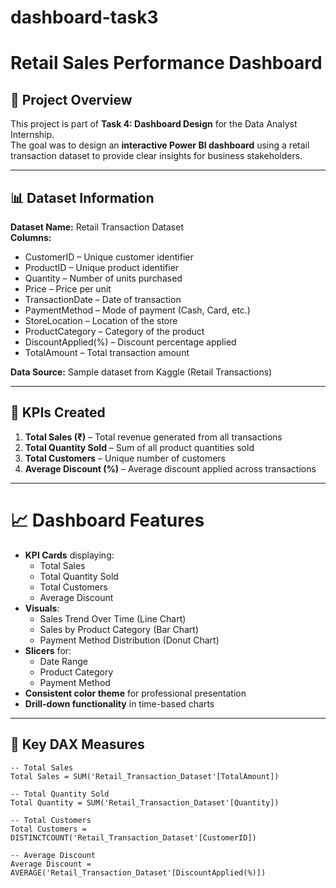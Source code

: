 # dashboard-task3
# Retail Sales Performance Dashboard

## 📌 Project Overview
This project is part of **Task 4: Dashboard Design** for the Data Analyst Internship.  
The goal was to design an **interactive Power BI dashboard** using a retail transaction dataset to provide clear insights for business stakeholders.

---

## 📊 Dataset Information
**Dataset Name:** Retail Transaction Dataset  
**Columns:**
- CustomerID – Unique customer identifier
- ProductID – Unique product identifier
- Quantity – Number of units purchased
- Price – Price per unit
- TransactionDate – Date of transaction
- PaymentMethod – Mode of payment (Cash, Card, etc.)
- StoreLocation – Location of the store
- ProductCategory – Category of the product
- DiscountApplied(%) – Discount percentage applied
- TotalAmount – Total transaction amount

**Data Source:** Sample dataset from Kaggle (Retail Transactions)

---

## 🎯 KPIs Created
1. **Total Sales (₹)** – Total revenue generated from all transactions  
2. **Total Quantity Sold** – Sum of all product quantities sold  
3. **Total Customers** – Unique number of customers  
4. **Average Discount (%)** – Average discount applied across transactions  

---

# 📈 Dashboard Features
- **KPI Cards** displaying:
  - Total Sales
  - Total Quantity Sold
  - Total Customers
  - Average Discount
- **Visuals**:
  - Sales Trend Over Time (Line Chart)
  - Sales by Product Category (Bar Chart)
  - Payment Method Distribution (Donut Chart)
- **Slicers** for:
  - Date Range
  - Product Category
  - Payment Method
- **Consistent color theme** for professional presentation
- **Drill-down functionality** in time-based charts

---

## 🧮 Key DAX Measures
```DAX
-- Total Sales
Total Sales = SUM('Retail_Transaction_Dataset'[TotalAmount])

-- Total Quantity Sold
Total Quantity = SUM('Retail_Transaction_Dataset'[Quantity])

-- Total Customers
Total Customers = DISTINCTCOUNT('Retail_Transaction_Dataset'[CustomerID])

-- Average Discount
Average Discount = AVERAGE('Retail_Transaction_Dataset'[DiscountApplied(%)])
